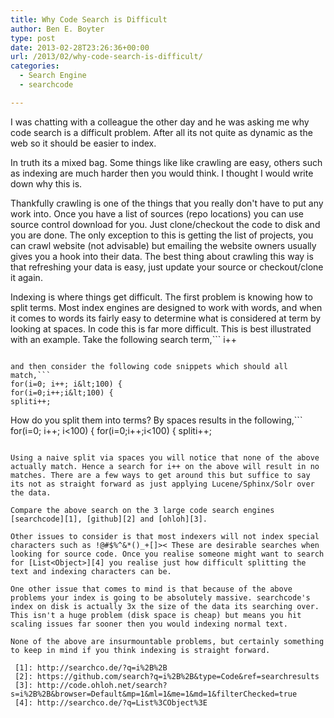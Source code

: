 ```yaml
---
title: Why Code Search is Difficult
author: Ben E. Boyter
type: post
date: 2013-02-28T23:26:36+00:00
url: /2013/02/why-code-search-is-difficult/
categories:
  - Search Engine
  - searchcode

---
```

I was chatting with a colleague the other day and he was asking me why code search is a difficult problem. After all its not quite as dynamic as the web so it should be easier to index.

In truth its a mixed bag. Some things like like crawling are easy, others such as indexing are much harder then you would think. I thought I would write down why this is.

Thankfully crawling is one of the things that you really don't have to put any work into. Once you have a list of sources (repo locations) you can use source control download for you. Just clone/checkout the code to disk and you are done. The only exception to this is getting the list of projects, you can crawl website (not advisable) but emailing the website owners usually gives you a hook into their data. The best thing about crawling this way is that refreshing your data is easy, just update your source or checkout/clone it again.

Indexing is where things get difficult. The first problem is knowing how to split terms. Most index engines are designed to work with words, and when it comes to words its fairly easy to determine what is considered at term by looking at spaces. In code this is far more difficult. This is best illustrated with an example. Take the following search term,```
i++

```

and then consider the following code snippets which should all match,```
for(i=0; i++; i&lt;100) {
for(i=0;i++;i&lt;100) {
spliti++;
```

How do you split them into terms? By spaces results in the following,```
for(i=0;
i++;
i&lt;100)
{
for(i=0;i++;i&lt;100)
{
spliti++;

```

Using a naive split via spaces you will notice that none of the above actually match. Hence a search for i++ on the above will result in no matches. There are a few ways to get around this but suffice to say its not as straight forward as just applying Lucene/Sphinx/Solr over the data.

Compare the above search on the 3 large code search engines [searchcode][1], [github][2] and [ohloh][3].

Other issues to consider is that most indexers will not index special characters such as !@#$%^&*()_+[]>< These are desirable searches when looking for source code. Once you realise someone might want to search for [List<Object>][4] you realise just how difficult splitting the text and indexing characters can be.

One other issue that comes to mind is that because of the above problems your index is going to be absolutely massive. searchcode's index on disk is actually 3x the size of the data its searching over. This isn't a huge problem (disk space is cheap) but means you hit scaling issues far sooner then you would indexing normal text.

None of the above are insurmountable problems, but certainly something to keep in mind if you think indexing is straight forward.

 [1]: http://searchco.de/?q=i%2B%2B
 [2]: https://github.com/search?q=i%2B%2B&type=Code&ref=searchresults
 [3]: http://code.ohloh.net/search?s=i%2B%2B&browser=Default&mp=1&ml=1&me=1&md=1&filterChecked=true
 [4]: http://searchco.de/?q=List%3CObject%3E

